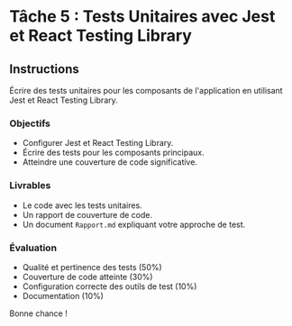 # Tâche 5 : Tests Unitaires avec Jest et React Testing Library

## Instructions

Écrire des tests unitaires pour les composants de l'application en utilisant Jest et React Testing Library.

### Objectifs

- Configurer Jest et React Testing Library.
- Écrire des tests pour les composants principaux.
- Atteindre une couverture de code significative.

### Livrables

- Le code avec les tests unitaires.
- Un rapport de couverture de code.
- Un document `Rapport.md` expliquant votre approche de test.

### Évaluation

- Qualité et pertinence des tests (50%)
- Couverture de code atteinte (30%)
- Configuration correcte des outils de test (10%)
- Documentation (10%)

Bonne chance !
